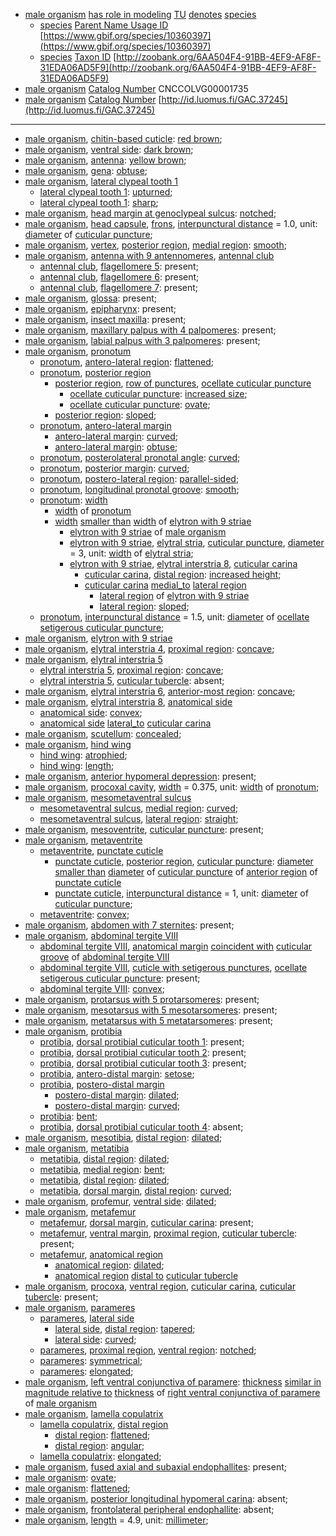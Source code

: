 <!-- org_Grebennikovius pafelo -->
- [male organism](http://purl.obolibrary.org/obo/UBERON_0003101) [has role in modeling](http://purl.obolibrary.org/obo/RO_0003301) [TU](http://purl.obolibrary.org/obo/CDAO_0000138) [denotes](http://purl.obolibrary.org/obo/IAO_0000219) [species](http://purl.obolibrary.org/obo/TAXRANK_0000006)
	- [species](http://purl.obolibrary.org/obo/TAXRANK_0000006) [Parent Name Usage ID](http://rs.tdwg.org/dwc/terms/parentNameUsageID) [https://www.gbif.org/species/10360397](https://www.gbif.org/species/10360397)
	- [species](http://purl.obolibrary.org/obo/TAXRANK_0000006) [Taxon ID](http://rs.tdwg.org/dwc/terms/taxonID) [http://zoobank.org/6AA504F4-91BB-4EF9-AF8F-31EDA06AD5F9](http://zoobank.org/6AA504F4-91BB-4EF9-AF8F-31EDA06AD5F9)
- [male organism](http://purl.obolibrary.org/obo/UBERON_0003101) [Catalog Number](http://rs.tdwg.org/dwc/terms/catalogNumber) CNCCOLVG00001735
- [male organism](http://purl.obolibrary.org/obo/UBERON_0003101) [Catalog Number](http://rs.tdwg.org/dwc/terms/catalogNumber) [http://id.luomus.fi/GAC.37245](http://id.luomus.fi/GAC.37245)
---
- [male organism](http://purl.obolibrary.org/obo/UBERON_0003101), [chitin-based cuticle](http://purl.obolibrary.org/obo/UBERON_0001001): [red brown](http://purl.obolibrary.org/obo/PATO_0001287);
- [male organism](http://purl.obolibrary.org/obo/UBERON_0003101), [ventral side](http://purl.obolibrary.org/obo/BSPO_0000068): [dark brown](http://purl.obolibrary.org/obo/PATO_0001245);
- [male organism](http://purl.obolibrary.org/obo/UBERON_0003101), [antenna](http://purl.obolibrary.org/obo/AISM_0000032): [yellow brown](http://purl.obolibrary.org/obo/PATO_0002411);
- [male organism](http://purl.obolibrary.org/obo/UBERON_0003101), [gena](http://purl.obolibrary.org/obo/AISM_0004026): [obtuse](http://purl.obolibrary.org/obo/PATO_0001935);
- [male organism](http://purl.obolibrary.org/obo/UBERON_0003101), [lateral clypeal tooth 1](http://purl.obolibrary.org/obo/AISM_0000362)
	- [lateral clypeal tooth 1](http://purl.obolibrary.org/obo/AISM_0000362): [upturned](http://purl.obolibrary.org/obo/PATO_0002031);
	- [lateral clypeal tooth 1](http://purl.obolibrary.org/obo/AISM_0000362): [sharp](http://purl.obolibrary.org/obo/PATO_0001419);
- [male organism](http://purl.obolibrary.org/obo/UBERON_0003101), [head margin at genoclypeal sulcus](http://purl.obolibrary.org/obo/AISM_0000381): [notched](http://purl.obolibrary.org/obo/PATO_0001495);
- [male organism](http://purl.obolibrary.org/obo/UBERON_0003101), [head capsule](http://purl.obolibrary.org/obo/AISM_0000019), [frons](http://purl.obolibrary.org/obo/AISM_0004020), [interpunctural distance](http://purl.obolibrary.org/obo/AISM_0000376) = 1.0, unit: [diameter](http://purl.obolibrary.org/obo/PATO_0001334) of [cuticular puncture](http://purl.obolibrary.org/obo/AISM_0000524);
- [male organism](http://purl.obolibrary.org/obo/UBERON_0003101), [vertex](http://purl.obolibrary.org/obo/AISM_0004025), [posterior region](http://purl.obolibrary.org/obo/BSPO_0000072), [medial region](http://purl.obolibrary.org/obo/BSPO_0000083): [smooth](http://purl.obolibrary.org/obo/PATO_0000701);
- [male organism](http://purl.obolibrary.org/obo/UBERON_0003101), [antenna with 9 antennomeres](http://purl.obolibrary.org/obo/AISM_0000358), [antennal club](http://purl.obolibrary.org/obo/COLAO_0000267)
	- [antennal club](http://purl.obolibrary.org/obo/COLAO_0000267), [flagellomere 5](http://purl.obolibrary.org/obo/AISM_0000337): present;
	- [antennal club](http://purl.obolibrary.org/obo/COLAO_0000267), [flagellomere 6](http://purl.obolibrary.org/obo/AISM_0000338): present;
	- [antennal club](http://purl.obolibrary.org/obo/COLAO_0000267), [flagellomere 7](http://purl.obolibrary.org/obo/AISM_0000339): present;
- [male organism](http://purl.obolibrary.org/obo/UBERON_0003101), [glossa](http://purl.obolibrary.org/obo/AISM_0000049): present;
- [male organism](http://purl.obolibrary.org/obo/UBERON_0003101), [epipharynx](http://purl.obolibrary.org/obo/AISM_0000105): present;
- [male organism](http://purl.obolibrary.org/obo/UBERON_0003101), [insect maxilla](http://purl.obolibrary.org/obo/AISM_0000044): present;
- [male organism](http://purl.obolibrary.org/obo/UBERON_0003101), [maxillary palpus with 4 palpomeres](http://purl.obolibrary.org/obo/AISM_0000393): present;
- [male organism](http://purl.obolibrary.org/obo/UBERON_0003101), [labial palpus with 3 palpomeres](http://purl.obolibrary.org/obo/AISM_0000397): present;
- [male organism](http://purl.obolibrary.org/obo/UBERON_0003101), [pronotum](http://purl.obolibrary.org/obo/AISM_0000059)
	- [pronotum](http://purl.obolibrary.org/obo/AISM_0000059), [antero-lateral region](http://purl.obolibrary.org/obo/BSPO_0000029): [flattened](http://purl.obolibrary.org/obo/PATO_0002254);
	- [pronotum](http://purl.obolibrary.org/obo/AISM_0000059), [posterior region](http://purl.obolibrary.org/obo/BSPO_0000072)
		- [posterior region](http://purl.obolibrary.org/obo/BSPO_0000072), [row of punctures](http://purl.obolibrary.org/obo/AISM_0000384), [ocellate cuticular puncture](http://purl.obolibrary.org/obo/AISM_0000379)
			- [ocellate cuticular puncture](http://purl.obolibrary.org/obo/AISM_0000379): [increased size](http://purl.obolibrary.org/obo/PATO_0000586);
			- [ocellate cuticular puncture](http://purl.obolibrary.org/obo/AISM_0000379): [ovate](http://purl.obolibrary.org/obo/PATO_0001891);
		- [posterior region](http://purl.obolibrary.org/obo/BSPO_0000072): [sloped](http://purl.obolibrary.org/obo/PATO_0001481);
	- [pronotum](http://purl.obolibrary.org/obo/AISM_0000059), [antero-lateral margin](http://purl.obolibrary.org/obo/BSPO_0000045)
		- [antero-lateral margin](http://purl.obolibrary.org/obo/BSPO_0000045): [curved](http://purl.obolibrary.org/obo/PATO_0000406);
		- [antero-lateral margin](http://purl.obolibrary.org/obo/BSPO_0000045): [obtuse](http://purl.obolibrary.org/obo/PATO_0001935);
	- [pronotum](http://purl.obolibrary.org/obo/AISM_0000059), [posterolateral pronotal angle](http://purl.obolibrary.org/obo/COLAO_0000393): [curved](http://purl.obolibrary.org/obo/PATO_0000406);
	- [pronotum](http://purl.obolibrary.org/obo/AISM_0000059), [posterior margin](http://purl.obolibrary.org/obo/BSPO_0000672): [curved](http://purl.obolibrary.org/obo/PATO_0000406);
	- [pronotum](http://purl.obolibrary.org/obo/AISM_0000059), [postero-lateral region](http://purl.obolibrary.org/obo/BSPO_0000028): [parallel-sided](http://purl.obolibrary.org/obo/PATO_0002485);
	- [pronotum](http://purl.obolibrary.org/obo/AISM_0000059), [longitudinal pronotal groove](http://purl.obolibrary.org/obo/COLAO_0000263): [smooth](http://purl.obolibrary.org/obo/PATO_0000701);
	- [pronotum](http://purl.obolibrary.org/obo/AISM_0000059): [width](http://purl.obolibrary.org/obo/PATO_0000921)
		- [width](http://purl.obolibrary.org/obo/PATO_0000921) of [pronotum](http://purl.obolibrary.org/obo/AISM_0000059)
		- [width](http://purl.obolibrary.org/obo/PATO_0000921) [smaller than](http://purl.obolibrary.org/obo/RO_0015008) [width](http://purl.obolibrary.org/obo/PATO_0000921) of [elytron with 9 striae](http://purl.obolibrary.org/obo/COLAO_0000394)
			- [elytron with 9 striae](http://purl.obolibrary.org/obo/COLAO_0000394) of [male organism](http://purl.obolibrary.org/obo/UBERON_0003101)
			- [elytron with 9 striae](http://purl.obolibrary.org/obo/COLAO_0000394), [elytral stria](http://purl.obolibrary.org/obo/COLAO_0000017), [cuticular puncture](http://purl.obolibrary.org/obo/AISM_0000524), [diameter](http://purl.obolibrary.org/obo/PATO_0001334) = 3, unit: [width](http://purl.obolibrary.org/obo/PATO_0000921) of [elytral stria](http://purl.obolibrary.org/obo/COLAO_0000017);
			- [elytron with 9 striae](http://purl.obolibrary.org/obo/COLAO_0000394), [elytral interstria 8](http://purl.obolibrary.org/obo/COLAO_0000215), [cuticular carina](http://purl.obolibrary.org/obo/AISM_0000501)
				- [cuticular carina](http://purl.obolibrary.org/obo/AISM_0000501), [distal region](http://purl.obolibrary.org/obo/BSPO_0000078): [increased height](http://purl.obolibrary.org/obo/PATO_0000570);
				- [cuticular carina](http://purl.obolibrary.org/obo/AISM_0000501) [medial_to](http://purl.obolibrary.org/obo/AISM_0000012) [lateral region](http://purl.obolibrary.org/obo/BSPO_0000082)
					- [lateral region](http://purl.obolibrary.org/obo/BSPO_0000082) of [elytron with 9 striae](http://purl.obolibrary.org/obo/COLAO_0000394)
					- [lateral region](http://purl.obolibrary.org/obo/BSPO_0000082): [sloped](http://purl.obolibrary.org/obo/PATO_0001481);
	- [pronotum](http://purl.obolibrary.org/obo/AISM_0000059), [interpunctural distance](http://purl.obolibrary.org/obo/AISM_0000376) = 1.5, unit: [diameter](http://purl.obolibrary.org/obo/PATO_0001334) of [ocellate setigerous cuticular puncture](http://purl.obolibrary.org/obo/AISM_0000410);
- [male organism](http://purl.obolibrary.org/obo/UBERON_0003101), [elytron with 9 striae](http://purl.obolibrary.org/obo/COLAO_0000394)
- [male organism](http://purl.obolibrary.org/obo/UBERON_0003101), [elytral interstria 4](http://purl.obolibrary.org/obo/COLAO_0000207), [proximal region](http://purl.obolibrary.org/obo/BSPO_0000077): [concave](http://purl.obolibrary.org/obo/PATO_0001857);
- [male organism](http://purl.obolibrary.org/obo/UBERON_0003101), [elytral interstria 5](http://purl.obolibrary.org/obo/COLAO_0000209)
	- [elytral interstria 5](http://purl.obolibrary.org/obo/COLAO_0000209), [proximal region](http://purl.obolibrary.org/obo/BSPO_0000077): [concave](http://purl.obolibrary.org/obo/PATO_0001857);
	- [elytral interstria 5](http://purl.obolibrary.org/obo/COLAO_0000209), [cuticular tubercle](http://purl.obolibrary.org/obo/AISM_0000526): absent;
- [male organism](http://purl.obolibrary.org/obo/UBERON_0003101), [elytral interstria 6](http://purl.obolibrary.org/obo/COLAO_0000211), [anterior-most region](http://purl.obolibrary.org/obo/BSPO_0000036): [concave](http://purl.obolibrary.org/obo/PATO_0001857);
- [male organism](http://purl.obolibrary.org/obo/UBERON_0003101), [elytral interstria 8](http://purl.obolibrary.org/obo/COLAO_0000215), [anatomical side](http://purl.obolibrary.org/obo/BSPO_0000054)
	- [anatomical side](http://purl.obolibrary.org/obo/BSPO_0000054): [convex](http://purl.obolibrary.org/obo/PATO_0001355);
	- [anatomical side](http://purl.obolibrary.org/obo/BSPO_0000054) [lateral_to](http://purl.obolibrary.org/obo/AISM_0000011) [cuticular carina](http://purl.obolibrary.org/obo/AISM_0000501)
- [male organism](http://purl.obolibrary.org/obo/UBERON_0003101), [scutellum](http://purl.obolibrary.org/obo/AISM_0004146): [concealed](http://purl.obolibrary.org/obo/PATO_0002508);
- [male organism](http://purl.obolibrary.org/obo/UBERON_0003101), [hind wing](http://purl.obolibrary.org/obo/AISM_0000038)
	- [hind wing](http://purl.obolibrary.org/obo/AISM_0000038): [atrophied](http://purl.obolibrary.org/obo/PATO_0001623);
	- [hind wing](http://purl.obolibrary.org/obo/AISM_0000038): [length](http://purl.obolibrary.org/obo/PATO_0000122);
- [male organism](http://purl.obolibrary.org/obo/UBERON_0003101), [anterior hypomeral depression](http://purl.obolibrary.org/obo/COLAO_0000251): present;
- [male organism](http://purl.obolibrary.org/obo/UBERON_0003101), [procoxal cavity](http://purl.obolibrary.org/obo/COLAO_0000009), [width](http://purl.obolibrary.org/obo/PATO_0000921) = 0.375, unit: [width](http://purl.obolibrary.org/obo/PATO_0000921) of [pronotum](http://purl.obolibrary.org/obo/AISM_0000059);
- [male organism](http://purl.obolibrary.org/obo/UBERON_0003101), [mesometaventral sulcus](http://purl.obolibrary.org/obo/COLAO_0000248)
	- [mesometaventral sulcus](http://purl.obolibrary.org/obo/COLAO_0000248), [medial region](http://purl.obolibrary.org/obo/BSPO_0000083): [curved](http://purl.obolibrary.org/obo/PATO_0000406);
	- [mesometaventral sulcus](http://purl.obolibrary.org/obo/COLAO_0000248), [lateral region](http://purl.obolibrary.org/obo/BSPO_0000082): [straight](http://purl.obolibrary.org/obo/PATO_0002180);
- [male organism](http://purl.obolibrary.org/obo/UBERON_0003101), [mesoventrite](http://purl.obolibrary.org/obo/COLAO_0000019), [cuticular puncture](http://purl.obolibrary.org/obo/AISM_0000524): present;
- [male organism](http://purl.obolibrary.org/obo/UBERON_0003101), [metaventrite](http://purl.obolibrary.org/obo/COLAO_0000020)
	- [metaventrite](http://purl.obolibrary.org/obo/COLAO_0000020), [punctate cuticle](http://purl.obolibrary.org/obo/AISM_0000529)
		- [punctate cuticle](http://purl.obolibrary.org/obo/AISM_0000529), [posterior region](http://purl.obolibrary.org/obo/BSPO_0000072), [cuticular puncture](http://purl.obolibrary.org/obo/AISM_0000524): [diameter](http://purl.obolibrary.org/obo/PATO_0001334) [smaller than](http://purl.obolibrary.org/obo/RO_0015008) [diameter](http://purl.obolibrary.org/obo/PATO_0001334) of [cuticular puncture](http://purl.obolibrary.org/obo/AISM_0000524) of [anterior region](http://purl.obolibrary.org/obo/BSPO_0000071) of [punctate cuticle](http://purl.obolibrary.org/obo/AISM_0000529)
		- [punctate cuticle](http://purl.obolibrary.org/obo/AISM_0000529), [interpunctural distance](http://purl.obolibrary.org/obo/AISM_0000376) = 1, unit: [diameter](http://purl.obolibrary.org/obo/PATO_0001334) of [cuticular puncture](http://purl.obolibrary.org/obo/AISM_0000524);
	- [metaventrite](http://purl.obolibrary.org/obo/COLAO_0000020): [convex](http://purl.obolibrary.org/obo/PATO_0001355);
- [male organism](http://purl.obolibrary.org/obo/UBERON_0003101), [abdomen with 7 sternites](http://purl.obolibrary.org/obo/AISM_0000355): present;
- [male organism](http://purl.obolibrary.org/obo/UBERON_0003101), [abdominal tergite VIII](http://purl.obolibrary.org/obo/AISM_0004097)
	- [abdominal tergite VIII](http://purl.obolibrary.org/obo/AISM_0004097), [anatomical margin](http://purl.obolibrary.org/obo/BSPO_0000006) [coincident with](http://purl.obolibrary.org/obo/RO_0002008) [cuticular groove](http://purl.obolibrary.org/obo/AISM_0000157) of [abdominal tergite VIII](http://purl.obolibrary.org/obo/AISM_0004097)
	- [abdominal tergite VIII](http://purl.obolibrary.org/obo/AISM_0004097), [cuticle with setigerous punctures](http://purl.obolibrary.org/obo/AISM_0000412), [ocellate setigerous cuticular puncture](http://purl.obolibrary.org/obo/AISM_0000410): present;
	- [abdominal tergite VIII](http://purl.obolibrary.org/obo/AISM_0004097): [convex](http://purl.obolibrary.org/obo/PATO_0001355);
- [male organism](http://purl.obolibrary.org/obo/UBERON_0003101), [protarsus with 5 protarsomeres](http://purl.obolibrary.org/obo/AISM_0000331): present;
- [male organism](http://purl.obolibrary.org/obo/UBERON_0003101), [mesotarsus with 5 mesotarsomeres](http://purl.obolibrary.org/obo/AISM_0000332): present;
- [male organism](http://purl.obolibrary.org/obo/UBERON_0003101), [metatarsus with 5 metatarsomeres](http://purl.obolibrary.org/obo/AISM_0000333): present;
- [male organism](http://purl.obolibrary.org/obo/UBERON_0003101), [protibia](http://purl.obolibrary.org/obo/AISM_0000067)
	- [protibia](http://purl.obolibrary.org/obo/AISM_0000067), [dorsal protibial cuticular tooth 1](http://purl.obolibrary.org/obo/AISM_0000368): present;
	- [protibia](http://purl.obolibrary.org/obo/AISM_0000067), [dorsal protibial cuticular tooth 2](http://purl.obolibrary.org/obo/AISM_0000369): present;
	- [protibia](http://purl.obolibrary.org/obo/AISM_0000067), [dorsal protibial cuticular tooth 3](http://purl.obolibrary.org/obo/AISM_0000370): present;
	- [protibia](http://purl.obolibrary.org/obo/AISM_0000067), [antero-distal margin](http://purl.obolibrary.org/obo/AISM_0000405): [setose](http://purl.obolibrary.org/obo/PATO_0002289);
	- [protibia](http://purl.obolibrary.org/obo/AISM_0000067), [postero-distal margin](http://purl.obolibrary.org/obo/AISM_0000406)
		- [postero-distal margin](http://purl.obolibrary.org/obo/AISM_0000406): [dilated](http://purl.obolibrary.org/obo/PATO_0001571);
		- [postero-distal margin](http://purl.obolibrary.org/obo/AISM_0000406): [curved](http://purl.obolibrary.org/obo/PATO_0000406);
	- [protibia](http://purl.obolibrary.org/obo/AISM_0000067): [bent](http://purl.obolibrary.org/obo/PATO_0000617);
	- [protibia](http://purl.obolibrary.org/obo/AISM_0000067), [dorsal protibial cuticular tooth 4](http://purl.obolibrary.org/obo/AISM_0000371): absent;
- [male organism](http://purl.obolibrary.org/obo/UBERON_0003101), [mesotibia](http://purl.obolibrary.org/obo/AISM_0000068), [distal region](http://purl.obolibrary.org/obo/BSPO_0000078): [dilated](http://purl.obolibrary.org/obo/PATO_0001571);
- [male organism](http://purl.obolibrary.org/obo/UBERON_0003101), [metatibia](http://purl.obolibrary.org/obo/AISM_0000069)
	- [metatibia](http://purl.obolibrary.org/obo/AISM_0000069), [distal region](http://purl.obolibrary.org/obo/BSPO_0000078): [dilated](http://purl.obolibrary.org/obo/PATO_0001571);
	- [metatibia](http://purl.obolibrary.org/obo/AISM_0000069), [medial region](http://purl.obolibrary.org/obo/BSPO_0000083): [bent](http://purl.obolibrary.org/obo/PATO_0000617);
	- [metatibia](http://purl.obolibrary.org/obo/AISM_0000069), [distal region](http://purl.obolibrary.org/obo/BSPO_0000078): [dilated](http://purl.obolibrary.org/obo/PATO_0001571);
	- [metatibia](http://purl.obolibrary.org/obo/AISM_0000069), [dorsal margin](http://purl.obolibrary.org/obo/BSPO_0000679), [distal region](http://purl.obolibrary.org/obo/BSPO_0000078): [curved](http://purl.obolibrary.org/obo/PATO_0000406);
- [male organism](http://purl.obolibrary.org/obo/UBERON_0003101), [profemur](http://purl.obolibrary.org/obo/AISM_0000070), [ventral side](http://purl.obolibrary.org/obo/BSPO_0000068): [dilated](http://purl.obolibrary.org/obo/PATO_0001571);
- [male organism](http://purl.obolibrary.org/obo/UBERON_0003101), [metafemur](http://purl.obolibrary.org/obo/AISM_0000072)
	- [metafemur](http://purl.obolibrary.org/obo/AISM_0000072), [dorsal margin](http://purl.obolibrary.org/obo/BSPO_0000679), [cuticular carina](http://purl.obolibrary.org/obo/AISM_0000501): present;
	- [metafemur](http://purl.obolibrary.org/obo/AISM_0000072), [ventral margin](http://purl.obolibrary.org/obo/BSPO_0000684), [proximal region](http://purl.obolibrary.org/obo/BSPO_0000077), [cuticular tubercle](http://purl.obolibrary.org/obo/AISM_0000526): present;
	- [metafemur](http://purl.obolibrary.org/obo/AISM_0000072), [anatomical region](http://purl.obolibrary.org/obo/BSPO_0000070)
		- [anatomical region](http://purl.obolibrary.org/obo/BSPO_0000070): [dilated](http://purl.obolibrary.org/obo/PATO_0001571);
		- [anatomical region](http://purl.obolibrary.org/obo/BSPO_0000070) [distal to](http://purl.obolibrary.org/obo/BSPO_0000097) [cuticular tubercle](http://purl.obolibrary.org/obo/AISM_0000526)
- [male organism](http://purl.obolibrary.org/obo/UBERON_0003101), [procoxa](http://purl.obolibrary.org/obo/AISM_0000066), [ventral region](http://purl.obolibrary.org/obo/BSPO_0000084), [cuticular carina](http://purl.obolibrary.org/obo/AISM_0000501), [cuticular tubercle](http://purl.obolibrary.org/obo/AISM_0000526): present;
- [male organism](http://purl.obolibrary.org/obo/UBERON_0003101), [parameres](http://purl.obolibrary.org/obo/AISM_0000392)
	- [parameres](http://purl.obolibrary.org/obo/AISM_0000392), [lateral side](http://purl.obolibrary.org/obo/BSPO_0000066)
		- [lateral side](http://purl.obolibrary.org/obo/BSPO_0000066), [distal region](http://purl.obolibrary.org/obo/BSPO_0000078): [tapered](http://purl.obolibrary.org/obo/PATO_0001500);
		- [lateral side](http://purl.obolibrary.org/obo/BSPO_0000066): [curved](http://purl.obolibrary.org/obo/PATO_0000406);
	- [parameres](http://purl.obolibrary.org/obo/AISM_0000392), [proximal region](http://purl.obolibrary.org/obo/BSPO_0000077), [ventral region](http://purl.obolibrary.org/obo/BSPO_0000084): [notched](http://purl.obolibrary.org/obo/PATO_0001495);
	- [parameres](http://purl.obolibrary.org/obo/AISM_0000392): [symmetrical](http://purl.obolibrary.org/obo/PATO_0000632);
	- [parameres](http://purl.obolibrary.org/obo/AISM_0000392): [elongated](http://purl.obolibrary.org/obo/PATO_0001154);
- [male organism](http://purl.obolibrary.org/obo/UBERON_0003101), [left ventral conjunctiva of paramere](http://purl.obolibrary.org/obo/AISM_0000388): [thickness](http://purl.obolibrary.org/obo/PATO_0000915) [similar in magnitude relative to](http://purl.obolibrary.org/obo/RO_0015009) [thickness](http://purl.obolibrary.org/obo/PATO_0000915) of [right ventral conjunctiva of paramere](http://purl.obolibrary.org/obo/AISM_0000389) of [male organism](http://purl.obolibrary.org/obo/UBERON_0003101)
- [male organism](http://purl.obolibrary.org/obo/UBERON_0003101), [lamella copulatrix](http://purl.obolibrary.org/obo/COLAO_0000239)
	- [lamella copulatrix](http://purl.obolibrary.org/obo/COLAO_0000239), [distal region](http://purl.obolibrary.org/obo/BSPO_0000078)
		- [distal region](http://purl.obolibrary.org/obo/BSPO_0000078): [flattened](http://purl.obolibrary.org/obo/PATO_0002254);
		- [distal region](http://purl.obolibrary.org/obo/BSPO_0000078): [angular](http://purl.obolibrary.org/obo/PATO_0001977);
	- [lamella copulatrix](http://purl.obolibrary.org/obo/COLAO_0000239): [elongated](http://purl.obolibrary.org/obo/PATO_0001154);
- [male organism](http://purl.obolibrary.org/obo/UBERON_0003101), [fused axial and subaxial endophallites](http://purl.obolibrary.org/obo/COLAO_0000252): present;
- [male organism](http://purl.obolibrary.org/obo/UBERON_0003101): [ovate](http://purl.obolibrary.org/obo/PATO_0001891);
- [male organism](http://purl.obolibrary.org/obo/UBERON_0003101): [flattened](http://purl.obolibrary.org/obo/PATO_0002254);
- [male organism](http://purl.obolibrary.org/obo/UBERON_0003101), [posterior longitudinal hypomeral carina](http://purl.obolibrary.org/obo/COLAO_0000246): absent;
- [male organism](http://purl.obolibrary.org/obo/UBERON_0003101), [frontolateral peripheral endophallite](http://purl.obolibrary.org/obo/COLAO_0000243): absent;
- [male organism](http://purl.obolibrary.org/obo/UBERON_0003101), [length](http://purl.obolibrary.org/obo/PATO_0000122) = 4.9, unit: [millimeter](http://purl.obolibrary.org/obo/UO_0000016);